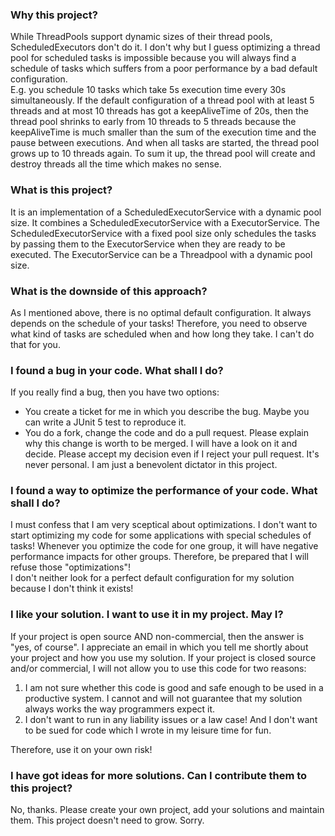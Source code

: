 ### Why this project?
While ThreadPools support dynamic sizes of their thread pools, 
ScheduledExecutors don't do it. I don't why but I guess optimizing a thread pool 
for scheduled tasks is impossible because you will always find a schedule of tasks which
suffers from a poor performance by a bad default configuration.  
E.g. you schedule 10 tasks which take 5s execution time every 30s simultaneously. If the default configuration of
a thread pool with at least 5 threads and at most 10 threads has got a keepAliveTime of 20s, 
then the thread pool shrinks to early from 10 threads to 5 threads because the keepAliveTime is much smaller 
than the sum of the execution time and the pause between executions. And when all tasks are started, 
the thread pool grows up to 10 threads again.
To sum it up, the thread pool will create and destroy threads all the time which makes no sense.

### What is this project?
It is an implementation of a ScheduledExecutorService with a dynamic pool size.
It combines a ScheduledExecutorService with a ExecutorService.
The ScheduledExecutorService with a fixed pool size only schedules the tasks
by passing them to the ExecutorService when they are ready to be executed.
The ExecutorService can be a Threadpool with a dynamic pool size.

### What is the downside of this approach?
As I mentioned above, there is no optimal default configuration. 
It always depends on the schedule of your tasks!
Therefore, you need to observe what kind of tasks are scheduled when and how long they take.
I can't do that for you.

### I found a bug in your code. What shall I do?
If you really find a bug, then you have two options:
* You create a ticket for me in which you describe the bug.
Maybe you can write a JUnit 5 test to reproduce it.
* You do a fork, change the code and do a pull request.
Please explain why this change is worth to be merged.
  I will have a look on it and decide. Please accept my decision even if I reject your pull request.
  It's never personal. I am just a benevolent dictator in this project.

### I found a way to optimize the performance of your code. What shall I do?
I must confess that I am very sceptical about optimizations.
I don't want to start optimizing my code for some applications with special schedules of tasks!
Whenever you optimize the code for one group, it will have negative performance impacts for other groups.
Therefore, be prepared that I will refuse those "optimizations"!   
I don't neither look for a perfect default configuration for my solution because I don't think it exists!

### I like your solution. I want to use it in my project. May I?
If your project is open source AND non-commercial, then the answer is "yes, of course". 
I appreciate an email in which you tell me shortly about your project and how you use my solution.
If your project is closed source and/or commercial, I will not allow you to use this code for two reasons:
1. I am not sure whether this code is good and safe enough to be used in a productive system.
   I cannot and will not guarantee that my solution always works the way programmers expect it.
2. I don't want to run in any liability issues or a law case!
   And I don't want to be sued for code which I wrote in my leisure time for fun.
   
Therefore, use it on your own risk!

### I have got ideas for more solutions. Can I contribute them to this project?
No, thanks. Please create your own project, add your solutions and maintain them. 
This project doesn't need to grow. Sorry.

